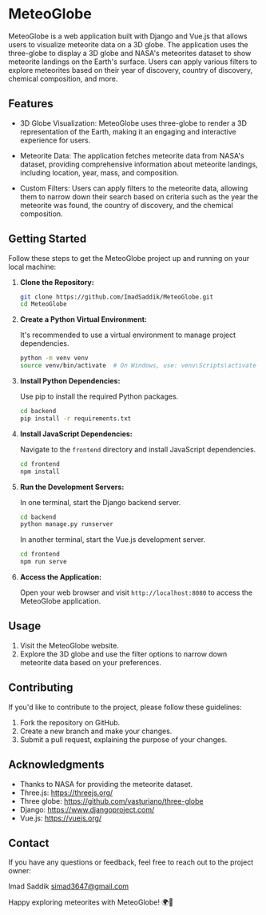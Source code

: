 # MeteoGlobe

MeteoGlobe is a web application built with Django and Vue.js that allows users to visualize meteorite data on a 3D globe. The application uses the three-globe to display a 3D globe and NASA's meteorites dataset to show meteorite landings on the Earth's surface. Users can apply various filters to explore meteorites based on their year of discovery, country of discovery, chemical composition, and more.

## Features

- 3D Globe Visualization: MeteoGlobe uses three-globe to render a 3D representation of the Earth, making it an engaging and interactive experience for users.

- Meteorite Data: The application fetches meteorite data from NASA's dataset, providing comprehensive information about meteorite landings, including location, year, mass, and composition.

- Custom Filters: Users can apply filters to the meteorite data, allowing them to narrow down their search based on criteria such as the year the meteorite was found, the country of discovery, and the chemical composition.

## Getting Started

Follow these steps to get the MeteoGlobe project up and running on your local machine:

1. **Clone the Repository:**

   ```bash
   git clone https://github.com/ImadSaddik/MeteoGlobe.git
   cd MeteoGlobe
   ```

2. **Create a Python Virtual Environment:**

   It's recommended to use a virtual environment to manage project dependencies.

   ```bash
   python -m venv venv
   source venv/bin/activate  # On Windows, use: venv\Scripts\activate
   ```

3. **Install Python Dependencies:**

   Use pip to install the required Python packages.

   ```bash
   cd backend
   pip install -r requirements.txt
   ```

4. **Install JavaScript Dependencies:**

   Navigate to the `frontend` directory and install JavaScript dependencies.

   ```bash
   cd frontend
   npm install
   ```

5. **Run the Development Servers:**

   In one terminal, start the Django backend server.

   ```bash
   cd backend
   python manage.py runserver
   ```

   In another terminal, start the Vue.js development server.

   ```bash
   cd frontend
   npm run serve
   ```

6. **Access the Application:**

   Open your web browser and visit `http://localhost:8080` to access the MeteoGlobe application.

## Usage

1. Visit the MeteoGlobe website.
2. Explore the 3D globe and use the filter options to narrow down meteorite data based on your preferences.

## Contributing

If you'd like to contribute to the project, please follow these guidelines:

1. Fork the repository on GitHub.
2. Create a new branch and make your changes.
3. Submit a pull request, explaining the purpose of your changes.

## Acknowledgments

- Thanks to NASA for providing the meteorite dataset.
- Three.js: https://threejs.org/
- Three globe: https://github.com/vasturiano/three-globe
- Django: https://www.djangoproject.com/
- Vue.js: https://vuejs.org/

## Contact

If you have any questions or feedback, feel free to reach out to the project owner:

Imad Saddik
simad3647@gmail.com

Happy exploring meteorites with MeteoGlobe! 🌍💫
